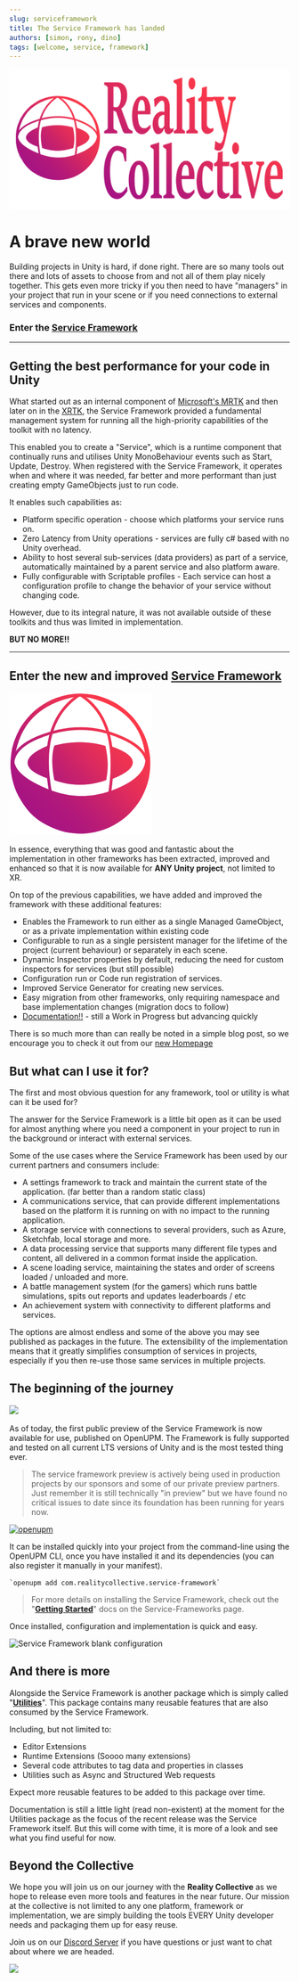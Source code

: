 ```yaml
---
slug: serviceframework
title: The Service Framework has landed
authors: [simon, rony, dino]
tags: [welcome, service, framework]
---
```


[![Reality Collective Logo](https://github.com/realitycollective/realitycollective.logo/raw/main/Branding/RealityCollectiveBanner_600x300.png)](https://www.realitycollective.net/)

# A brave new world

Building projects in Unity is hard, if done right.  There are so many tools out there and lots of assets to choose from and not all of them play nicely together.
This gets even more tricky if you then need to have "managers" in your project that run in your scene or if you need connections to external services and components.

### **Enter the [Service Framework](https://service-framework.realitycollective.io/)**

---

## Getting the best performance for your code in Unity

What started out as an internal component of [Microsoft's MRTK](https://github.com/microsoft/MixedRealityToolkit-Unity) and then later on in the [XRTK](https://github.com/XRTK/com.xrtk.core), the Service Framework provided a fundamental management system for running all the high-priority capabilities of the toolkit with no latency.

This enabled you to create a "Service", which is a runtime component that continually runs and utilises Unity MonoBehaviour events such as Start, Update, Destroy. When registered with the Service Framework, it operates when and where it was needed, far better and more performant than just creating empty GameObjects just to run code.

It enables such capabilities as:

* Platform specific operation - choose which platforms your service runs on.
* Zero Latency from Unity operations - services are fully c# based with no Unity overhead.
* Ability to host several sub-services (data providers) as part of a service, automatically maintained by a parent service and also platform aware.
* Fully configurable with Scriptable profiles - Each service can host a configuration profile to change the behavior of your service without changing code.

However, due to its integral nature, it was not available outside of these toolkits and thus was limited in implementation.

**BUT NO MORE!!**

---

## Enter the **new and improved** [Service Framework](https://service-framework.realitycollective.io/)

[![](https://github.com/realitycollective/realitycollective.logo/raw/main/Branding/RealityCollectiveLogo_256.png)](https://service-framework.realitycollective.io/)

In essence, everything that was good and fantastic about the implementation in other frameworks has been extracted, improved and enhanced so that it is now available for **ANY Unity project**, not limited to XR.

On top of the previous capabilities, we have added and improved the framework with these additional features:

* Enables the Framework to run either as a single Managed GameObject, or as a private implementation within existing code
* Configurable to run as a single persistent manager for the lifetime of the project (current behaviour) or separately in each scene.
* Dynamic Inspector properties by default, reducing the need for custom inspectors for services (but still possible)
* Configuration run or Code run registration of services.
* Improved Service Generator for creating new services.
* Easy migration from other frameworks, only requiring namespace and base implementation changes (migration docs to follow)
* [Documentation!!](https://service-framework.realitycollective.io/docs/get-started) - still a Work in Progress but advancing quickly

There is so much more than can really be noted in a simple blog post, so we encourage you to check it out from our [new Homepage](https://www.realitycollective.net/)

## But what can I use it for?

The first and most obvious question for any framework, tool or utility is what can it be used for?

The answer for the Service Framework is a little bit open as it can be used for almost anything where you need a component in your project to run in the background or interact with external services.

Some of the use cases where the Service Framework has been used by our current partners and consumers include:

* A settings framework to track and maintain the current state of the application. (far better than a random static class)
* A communications service, that can provide different implementations based on the platform it is running on with no impact to the running application.
* A storage service with connections to several providers, such as Azure, Sketchfab, local storage and more.
* A data processing service that supports many different file types and content, all delivered in a common format inside the application.
* A scene loading service, maintaining the states and order of screens loaded / unloaded and more.
* A battle management system (for the gamers) which runs battle simulations, spits out reports and updates leaderboards / etc
* An achievement system with connectivity to different platforms and services.

The options are almost endless and some of the above you may see published as packages in the future.  The extensibility of the implementation means that it greatly simplifies consumption of services in projects, especially if you then re-use those same services in multiple projects.

## The beginning of the journey

[![](https://media.giphy.com/media/1jl0Xuj9wEptDaNTjT/giphy.gif)](https://service-framework.realitycollective.io/)

As of today, the first public preview of the Service Framework is now available for use, published on OpenUPM.  The Framework is fully supported and tested on all current LTS versions of Unity and is the most tested thing ever.

> The service framework preview is actively being used in production projects by our sponsors and some of our private preview partners.  Just remember it is still technically "in preview" but we have found no critical issues to date since its foundation has been running for years now.

[![openupm](https://img.shields.io/npm/v/com.realitycollective.service-framework?label=openupm&registry_uri=https://package.openupm.com)](https://openupm.com/packages/com.realitycollective.service-framework/)

It can be installed quickly into your project from the command-line using the OpenUPM CLI, once you have installed it and its dependencies (you can also register it manually in your manifest).

```text
`openupm add com.realitycollective.service-framework`
```

> For more details on installing the Service Framework, check out the "[**Getting Started**](https://service-framework.realitycollective.io/docs/basics/getting_started#installing-the-service-framework)" docs on the Service-Frameworks page.

Once installed, configuration and implementation is quick and easy.

![Service Framework blank configuration](https://service-framework.realitycollective.io/assets/images/02_03_ServiceFrameworkEmptyConfiguraton-d138c705ad43f06c01f1881afe773fd7.png)

## And there is more

Alongside the Service Framework is another package which is simply called "[**Utilities**](https://github.com/realitycollective/com.realitycollective.utilities)".  This package contains many reusable features that are also consumed by the Service Framework.

Including, but not limited to:

* Editor Extensions
* Runtime Extensions (Soooo many extensions)
* Several code attributes to tag data and properties in classes
* Utilities such as Async and Structured Web requests

Expect more reusable features to be added to this package over time.

Documentation is still a little light (read non-existent) at the moment for the Utilities package as the focus of the recent release was the Service Framework itself.  But this will come with time, it is more of a look and see what you find useful for now.

## Beyond the Collective

We hope you will join us on our journey with the **Reality Collective** as we hope to release even more tools and features in the near future.
Our mission at the collective is not limited to any one platform, framework or implementation, we are simply building the tools EVERY Unity developer needs and packaging them up for easy reuse.

Join us on our [Discord Server](https://discord.gg/YjHAQD2XT8) if you have questions or just want to chat about where we are headed.

[![](https://media.giphy.com/media/JUMagNHzWMeAkx9pyV/giphy.gif)](https://discord.gg/YjHAQD2XT8)